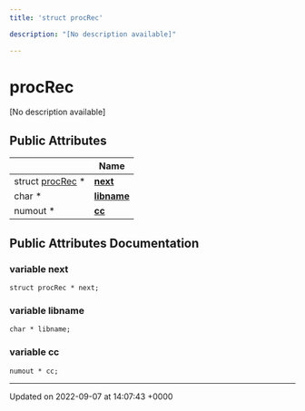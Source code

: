 ```yaml
---
title: 'struct procRec'

description: "[No description available]"

---
```


# procRec



[No description available]

## Public Attributes

|                | Name           |
| -------------- | -------------- |
| struct [procRec](/documentation/code/classes/structprocrec/) * | **[next](/documentation/code/classes/structprocrec/#variable-next)**  |
| char * | **[libname](/documentation/code/classes/structprocrec/#variable-libname)**  |
| numout * | **[cc](/documentation/code/classes/structprocrec/#variable-cc)**  |

## Public Attributes Documentation

### variable next

```
struct procRec * next;
```


### variable libname

```
char * libname;
```


### variable cc

```
numout * cc;
```


-------------------------------

Updated on 2022-09-07 at 14:07:43 +0000